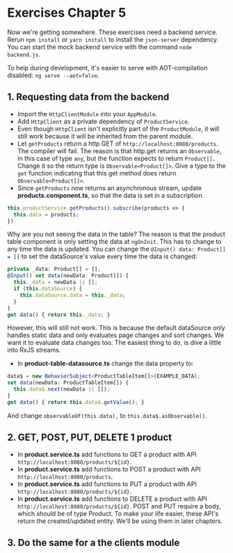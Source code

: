# Exercises Chapter 5

Now we're getting somewhere.
These exercises need a backend service.
Rerun `npm install` or `yarn install` to install the `json-server` dependency.
You can start the mock backend service with the command `node backend.js`.

To help during development, it's easier to serve with AOT-compilation disabled: `ng serve --aot=false`.

## 1. Requesting data from the backend

* Import the `HttpClientModule` into your `AppModule`.
* Add `HttpClient` as a private dependency of `ProductService`.
* Even though `HttpClient` isn't explicitly part of the `ProductModule`, it will still work because it will be inherited from the parent module.
* Let `getProducts` return a http GET of `http://localhost:8080/products`.
The compiler will fail.
The reason is that http.get returns an `Observable`, in this case of type `any`, but the function expects to return `Product[]`.
Change it so the return type is `Observable<Product[]>`.
Give a type to the `get` function indicating that this get method does return `Observable<Product[]>`.
* Since `getProducts` now returns an asynchronous stream, update **products.component.ts**, so that the data is set in a subscription.

```typescript
this.productService.getProducts().subscribe(products => {
  this.data = products;
})
```

Why are you not seeing the data in the table?
The reason is that the product table component is only setting the data at `ngOnInit`.
This has to change to any time the data is updated.
You can change the `@Input() data: Product[] = []` to set the dataSource's value every time the data is changed:

```typescript
private _data: Product[] = [];
@Input() set data(newData: Product[]) {
  this._data = newData || [];
  if (this.dataSource) {
    this.dataSource.data = this._data;
  }
}
get data() { return this._data; }
```

However, this will still not work.
This is because the default dataSource only handles static data and only evaluates page changes and sort changes.
We want it to evaluate data changes too.
The easiest thing to do, is dive a little into RxJS streams.

* In **product-table-datasource.ts** change the data property to:

```typescript
data$ = new BehaviorSubject<ProductTableItem[]>(EXAMPLE_DATA);
set data(newData: ProductTableItem[]) {
  this.data$.next(newData || []);
}
get data() { return this.data$.getValue(); }
```

And change `observableOf(this.data),` to `this.data$.asObservable()`.

## 2. GET, POST, PUT, DELETE 1 product

* In **product.service.ts** add functions to GET a product with API `http://localhost:8080/products/${id}`.
* In **product.service.ts** add functions to POST a product with API `http://localhost:8080/products`.
* In **product.service.ts** add functions to PUT a product with API `http://localhost:8080/products/${id}`.
* In **product.service.ts** add functions to DELETE a product with API `http://localhost:8080/products/${id}`.
POST and PUT require a body, which should be of type Product.
To make your life easier, these API's return the created/updated entity.
We'll be using them in later chapters.

## 3. Do the same for a the clients module

